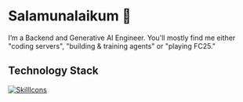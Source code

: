 # Salamunalaikum 👋

I’m a Backend and Generative AI Engineer. You'll mostly find me either "coding servers", "building & training agents" or "playing FC25."

## Technology Stack
[![SkillIcons](https://skillicons.dev/icons?i=python,fastapi,django,nodejs,react,postgres,aws,docker)](https://skillicons.dev)
